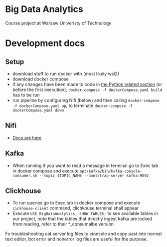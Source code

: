 # Big Data Analytics

Course project at Warsaw Univeristy of Technology


# Development docs

## Setup
- download stuff to run docker with (most likely wsl2)
- download docker compose
- if any changes have been made to code in [the Python related section](stream_ml) (or before the first execution), ```docker-compose -f dockerCompose.yaml build``` has to be run
- run pipeline by configuring Nifi (below) and then calling ```docker-compose -f dockerCompose.yaml up```, to terminate ```docker-compose -f dockerCompose.yaml down ```

## Nifi
- [Docs are here](nifi/README.md) 

## Kafka
- When running if you want to read a message in terminal go to Exec tab in docker compose and execute ``` opt/kafka/bin/kafka-console-consumer.sh --topic $TOPIC_NAME --bootstrap-server kafka:9092 ```

## Clickhouse
- To run queries go to Exec tab in docker compose and execute ``` cickhouse-client ``` command, clichkouse terminal shall appear
- Execute ```USE BigDataAnalytics; SHOW TABLES;``` to see available tables in our project, note that the tables that directly ingest kafka are locked from reading, refer to their *_consumalbe version

Fo troubleshooting cat server log files to cionsole and copy past into normal text editor, bot error and nonerror log files are useful for the purpose.